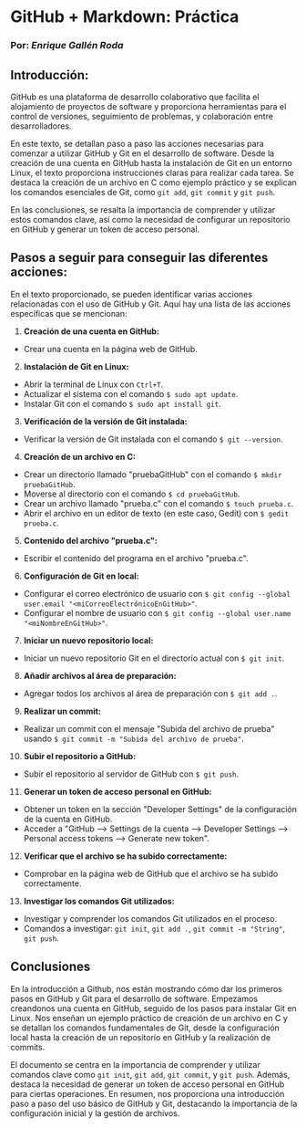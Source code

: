 # **GitHub + Markdown: Práctica**
### Por: _Enrique Gallén Roda_

## **Introducción:**
GitHub es una plataforma de desarrollo colaborativo que facilita el alojamiento de proyectos de software y proporciona herramientas para el control de versiones, seguimiento de problemas, y colaboración entre desarrolladores.

En este texto, se detallan paso a paso las acciones necesarias para comenzar a utilizar GitHub y Git en el desarrollo de software. Desde la creación de una cuenta en GitHub hasta la instalación de Git en un entorno Linux, el texto proporciona instrucciones claras para realizar cada tarea. Se destaca la creación de un archivo en C como ejemplo práctico y se explican los comandos esenciales de Git, como `git add`, `git commit` y `git push`.

En las conclusiones, se resalta la importancia de comprender y utilizar estos comandos clave, así como la necesidad de configurar un repositorio en GitHub y generar un token de acceso personal. 

## **Pasos a seguir para conseguir las diferentes acciones:**
En el texto proporcionado, se pueden identificar varias acciones relacionadas con el uso de GitHub y Git. Aquí hay una lista de las acciones específicas que se mencionan:

1. **Creación de una cuenta en GitHub:**
- Crear una cuenta en la página web de GitHub.

2. **Instalación de Git en Linux:**
- Abrir la terminal de Linux con `Ctrl+T`.
- Actualizar el sistema con el comando `$ sudo apt update`.
- Instalar Git con el comando `$ sudo apt install git`.

3. **Verificación de la versión de Git instalada:**
- Verificar la versión de Git instalada con el comando `$ git --version`.

4. **Creación de un archivo en C:**
- Crear un directorio llamado "pruebaGitHub" con el comando `$ mkdir pruebaGitHub`.
- Moverse al directorio con el comando `$ cd pruebaGitHub`.
- Crear un archivo llamado "prueba.c" con el comando `$ touch prueba.c`.
- Abrir el archivo en un editor de texto (en este caso, Gedit) con `$ gedit prueba.c`.

5. **Contenido del archivo "prueba.c":**
- Escribir el contenido del programa en el archivo "prueba.c".

6. **Configuración de Git en local:**
 - Configurar el correo electrónico de usuario con `$ git config --global user.email "<miCorreoElectrónicoEnGitHub>"`.
 - Configurar el nombre de usuario con `$ git config --global user.name "<miNombreEnGitHub>"`.

7. **Iniciar un nuevo repositorio local:**
- Iniciar un nuevo repositorio Git en el directorio actual con `$ git init`.

8. **Añadir archivos al área de preparación:**
- Agregar todos los archivos al área de preparación con `$ git add .`.

9. **Realizar un commit:**
- Realizar un commit con el mensaje "Subida del archivo de prueba" usando `$ git commit -m "Subida del archivo de prueba"`.

10. **Subir el repositorio a GitHub:**
- Subir el repositorio al servidor de GitHub con `$ git push`.

11. **Generar un token de acceso personal en GitHub:**
- Obtener un token en la sección "Developer Settings" de la configuración de la cuenta en GitHub.
- Acceder a "GitHub --> Settings de la cuenta --> Developer Settings --> Personal access tokens --> Generate new token".

12. **Verificar que el archivo se ha subido correctamente:**
- Comprobar en la página web de GitHub que el archivo se ha subido correctamente.

13. **Investigar los comandos Git utilizados:**
- Investigar y comprender los comandos Git utilizados en el proceso.
- Comandos a investigar: `git init`, `git add .`, `git commit -m "String"`, `git push`.

## Conclusiones
En la introducción a Github,  nos están mostrando cómo dar los primeros pasos en GitHub y Git para el desarrollo de software. Empezamos creandonos una cuenta en GitHub, seguido de los pasos para instalar Git en Linux. Nos enseñan un ejemplo práctico de creación de un archivo en C y se detallan los comandos fundamentales de Git, desde la configuración local hasta la creación de un repositorio en GitHub y la realización de commits.

El documento se centra en la importancia de comprender y utilizar comandos clave como `git init`, `git add`, `git commit`, y `git push`. Además, destaca la necesidad de generar un token de acceso personal en GitHub para ciertas operaciones. En resumen, nos proporciona una introducción paso a paso del uso básico de GitHub y Git, destacando la importancia de la configuración inicial y la gestión de archivos.
